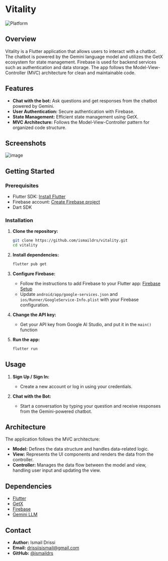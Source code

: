 # Vitality

![Platform](https://img.shields.io/badge/Platform-Flutter-blue.svg)

## Overview

Vitality is a Flutter application that allows users to interact with a chatbot. The chatbot is powered by the Gemini language model and utilizes the GetX ecosystem for state management. Firebase is used for backend services such as authentication and data storage. The app follows the Model-View-Controller (MVC) architecture for clean and maintainable code.

## Features

- **Chat with the bot:** Ask questions and get responses from the chatbot powered by Gemini.
- **User Authentication:** Secure authentication with Firebase.
- **State Management:** Efficient state management using GetX.
- **MVC Architecture:** Follows the Model-View-Controller pattern for organized code structure.

## Screenshots

![image](https://github.com/ismaildrs/Health-fitness-app/assets/104438360/a9c156fc-73d1-4691-a7ad-e8965c85aea9)

## Getting Started

### Prerequisites

- Flutter SDK: [Install Flutter](https://flutter.dev/docs/get-started/install)
- Firebase account: [Create Firebase project](https://firebase.google.com/)
- Dart SDK

### Installation

1. **Clone the repository:**
    ```bash
    git clone https://github.com/ismaildrs/vitality.git
    cd vitality
    ```

2. **Install dependencies:**
    ```bash
    flutter pub get
    ```

3. **Configure Firebase:**
   - Follow the instructions to add Firebase to your Flutter app: [Firebase Setup](https://firebase.flutter.dev/docs/overview)
   - Update `android/app/google-services.json` and `ios/Runner/GoogleService-Info.plist` with your Firebase configuration.
    
3. **Change the API key:**
   - Get your API key from Google AI Studio, and put it in the `main()` function

4. **Run the app:**
    ```bash
    flutter run
    ```

## Usage

1. **Sign Up / Sign In:**
   - Create a new account or log in using your credentials.
   
2. **Chat with the Bot:**
   - Start a conversation by typing your question and receive responses from the Gemini-powered chatbot.

## Architecture

The application follows the MVC architecture:

- **Model:** Defines the data structure and handles data-related logic.
- **View:** Represents the UI components and renders the data from the controller.
- **Controller:** Manages the data flow between the model and view, handling user input and updating the view.

## Dependencies

- [Flutter](https://flutter.dev/)
- [GetX](https://pub.dev/packages/get)
- [Firebase](https://firebase.google.com/)
- [Gemini LLM](https://gemini.com/)

## Contact

- **Author:** Ismail Drissi
- **Email:** drissiisismail@gmail.com
- **GitHub:** [@ismaildrs](https://github.com/ismaildrs)
